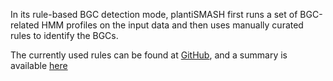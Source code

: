 In its rule-based BGC detection mode, plantiSMASH first runs a set of BGC-related HMM profiles on the input data and then uses manually curated rules to identify the BGCs.

The currently used rules can be found at [GitHub](https://github.com/plantismash/plantismash/tree/master/antismash/generic_modules/hmm_detection), and a summary is available [here](../glossary.md)